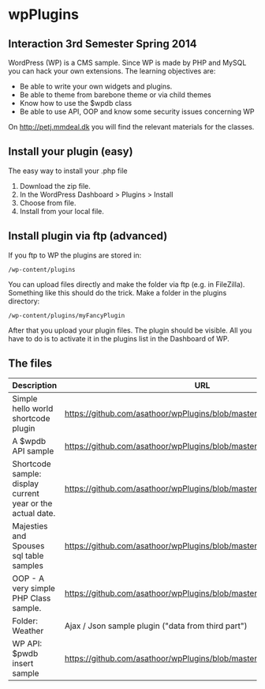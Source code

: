 wpPlugins
=========

## Interaction 3rd Semester Spring 2014 

WordPress (WP) is a CMS sample. Since WP is made by PHP and MySQL you can hack your own extensions. The learning objectives are:

* Be able to write your own widgets and plugins.
* Be able to theme from barebone theme or via child themes
* Know how to use the $wpdb class
* Be able to use API, OOP and know some security issues concerning WP

On http://petj.mmdeal.dk you will find the relevant materials for the classes.

## Install your plugin (easy)

The easy way to install your .php file

1. Download the zip file.
2. In the WordPress Dashboard > Plugins > Install
3. Choose from file.
4. Install from your local file.

## Install plugin via ftp (advanced)

If you ftp to WP the plugins are stored in:

    /wp-content/plugins

You can upload files directly and make the folder via ftp (e.g. in FileZilla). Something like this should do the trick. Make a folder in the plugins directory:

    /wp-content/plugins/myFancyPlugin

After that you upload your plugin files. The plugin should be visible. All you have to do is to activate it in the plugins list in the Dashboard of WP.

## The files

| Description | URL |
| ----------- | --- |
| Simple hello world shortcode plugin |  https://github.com/asathoor/wpPlugins/blob/master/mojn.php |
| A $wpdb API sample | https://github.com/asathoor/wpPlugins/blob/master/petjWpdbSample.php |
| Shortcode sample: display current year or the actual date. |https://github.com/asathoor/wpPlugins/blob/master/petjYear.php |
|Majesties and Spouses sql table samples|https://github.com/asathoor/wpPlugins/blob/master/petj_mmd_eal_dk.sql|
|OOP - A very simple PHP Class sample.|https://github.com/asathoor/wpPlugins/blob/master/petjClassSample.php|
|Folder: Weather|Ajax / Json sample plugin ("data from third part")|
|WP API: $pwdb insert sample|https://github.com/asathoor/wpPlugins/blob/master/petjWpdbUpdate.php|

